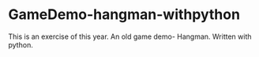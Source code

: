 # GameDemo-hangman-withpython
This is an exercise of this year. An old game demo- Hangman. Written with python.
